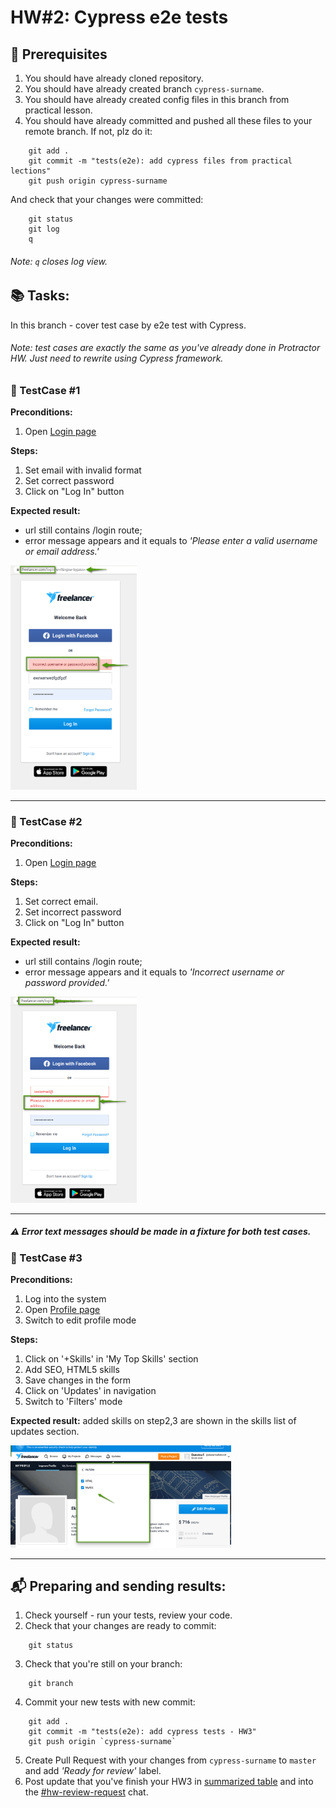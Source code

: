 # HW#2: Cypress e2e tests

## :link: Prerequisites

1. You should have already cloned repository.
2. You should have already created branch `cypress-surname`.
3. You should have already created config files in this branch from practical lesson.
4. You should have already committed and pushed all these files to your remote branch. 
If not, plz do it:
```
    git add .
    git commit -m "tests(e2e): add cypress files from practical lections"
    git push origin cypress-surname
 ``` 
And check that your changes were committed:
```
    git status
    git log
    q
 ```
###### Note: `q` closes log view.

## :books: Tasks:

In this branch - cover test case by e2e test with Cypress.
###### Note: test cases are exactly the same as you've already done in Protractor HW. Just need to rewrite using Cypress framework. 

### :pencil: TestCase #1

**Preconditions:**
1. Open [Login page](https://www.freelancer.com/login)

**Steps:**
1. Set email with invalid format
2. Set correct password
3. Click on "Log In" button

**Expected result:** 
- url still contains /login route;
- error message appears and it equals to _'Please enter a valid username or email address.'_

<img src="/homework/todo/assets/hw2_1.png" alt="HW2.1" width="40%">

-----

### :pencil: TestCase #2

**Preconditions:**
1. Open [Login page](https://www.freelancer.com/login)

**Steps:**
1. Set correct email.
2. Set incorrect password
3. Click on "Log In" button

**Expected result:** 
- url still contains /login route;
- error message appears and it equals to _'Incorrect username or password provided.'_

<img src="/homework/todo/assets/hw2_2.png" alt="HW2.2" width="40%">

----

##### :warning: Error text messages should be made in a fixture for both test cases.

### :pencil: TestCase #3

**Preconditions:**
1. Log into the system
2. Open [Profile page](https://www.freelancer.com/u/{username})
3. Switch to edit profile mode

**Steps:**
1. Click on '+Skills' in 'My Top Skills' section
2. Add SEO, HTML5 skills
3. Save changes in the form
4. Click on 'Updates' in navigation
5. Switch to 'Filters' mode

**Expected result:** added skills on step2,3 are shown in the skills list of updates section.

<img src="/homework/todo/assets/hw2_3.png" alt="HW2.3" width="70%">

----

## :mailbox_with_mail: Preparing and sending results:

1. Check yourself - run your tests, review your code.
2. Check that your changes are ready to commit:
```
    git status
```
3. Check that you're still on your branch:
```
    git branch
```
4. Commit your new tests with new commit:
```
    git add .
    git commit -m "tests(e2e): add cypress tests - HW3"
    git push origin `cypress-surname`
```
5. Create Pull Request with your changes from `cypress-surname` to `master` and add _'Ready for review'_ label.
6. Post update that you've finish your HW3 in [summarized table](https://docs.google.com/spreadsheets/d/1pIVFmzoo6lkchfcUjxpUFov7u7m09iY_4knNajdR9SU/edit?usp=sharing) and into the [#hw-review-request](https://valorsoftware-qa2020.slack.com/archives/CUC73SVC4) chat.
